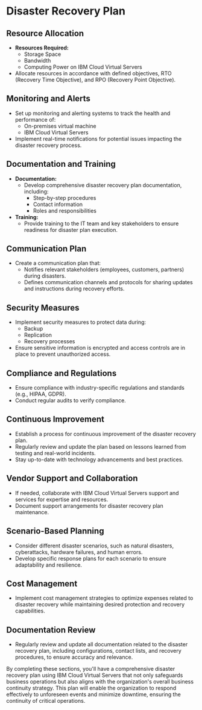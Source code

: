 # Disaster Recovery Plan

## Resource Allocation

- **Resources Required:**
  - Storage Space
  - Bandwidth
  - Computing Power on IBM Cloud Virtual Servers
- Allocate resources in accordance with defined objectives, RTO (Recovery Time Objective), and RPO (Recovery Point Objective).

## Monitoring and Alerts

- Set up monitoring and alerting systems to track the health and performance of:
  - On-premises virtual machine
  - IBM Cloud Virtual Servers
- Implement real-time notifications for potential issues impacting the disaster recovery process.

## Documentation and Training

- **Documentation:**
  - Develop comprehensive disaster recovery plan documentation, including:
    - Step-by-step procedures
    - Contact information
    - Roles and responsibilities
- **Training:**
  - Provide training to the IT team and key stakeholders to ensure readiness for disaster plan execution.

## Communication Plan

- Create a communication plan that:
  - Notifies relevant stakeholders (employees, customers, partners) during disasters.
  - Defines communication channels and protocols for sharing updates and instructions during recovery efforts.

## Security Measures

- Implement security measures to protect data during:
  - Backup
  - Replication
  - Recovery processes
- Ensure sensitive information is encrypted and access controls are in place to prevent unauthorized access.

## Compliance and Regulations

- Ensure compliance with industry-specific regulations and standards (e.g., HIPAA, GDPR).
- Conduct regular audits to verify compliance.

## Continuous Improvement

- Establish a process for continuous improvement of the disaster recovery plan.
- Regularly review and update the plan based on lessons learned from testing and real-world incidents.
- Stay up-to-date with technology advancements and best practices.

## Vendor Support and Collaboration

- If needed, collaborate with IBM Cloud Virtual Servers support and services for expertise and resources.
- Document support arrangements for disaster recovery plan maintenance.

## Scenario-Based Planning

- Consider different disaster scenarios, such as natural disasters, cyberattacks, hardware failures, and human errors.
- Develop specific response plans for each scenario to ensure adaptability and resilience.

## Cost Management

- Implement cost management strategies to optimize expenses related to disaster recovery while maintaining desired protection and recovery capabilities.

## Documentation Review

- Regularly review and update all documentation related to the disaster recovery plan, including configurations, contact lists, and recovery procedures, to ensure accuracy and relevance.

By completing these sections, you'll have a comprehensive disaster recovery plan using IBM Cloud Virtual Servers that not only safeguards business operations but also aligns with the organization's overall business continuity strategy. This plan will enable the organization to respond effectively to unforeseen events and minimize downtime, ensuring the continuity of critical operations.
